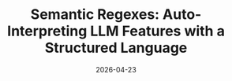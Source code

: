 ---
title: "Semantic Regexes: Auto-Interpreting LLM Features with a Structured Language"
authors:
  - key: angieboggust
  - key: donghaoren
  - key: yannickassogba
  - key: dominikmoritz
  - key: arvindsatya
  - key: fredhohman
venue: iclr
underreview: true
type: conference
date: 2026-04-23
first_author: true
links:
  - name: Paper
    icon: paper
    url: "https://arxiv.org/pdf/2510.06378"
---